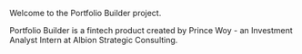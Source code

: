  Welcome to the Portfolio Builder project. 
 
Portfolio Builder is a fintech product created by Prince Woy - an Investment Analyst Intern at Albion Strategic Consulting.
